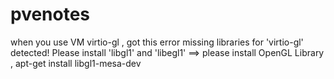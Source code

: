 # pvenotes

when you use VM virtio-gl , got this error missing libraries for 'virtio-gl' detected! Please install 'libgl1' and 'libegl1'
==> please install OpenGL Library , apt-get install libgl1-mesa-dev




